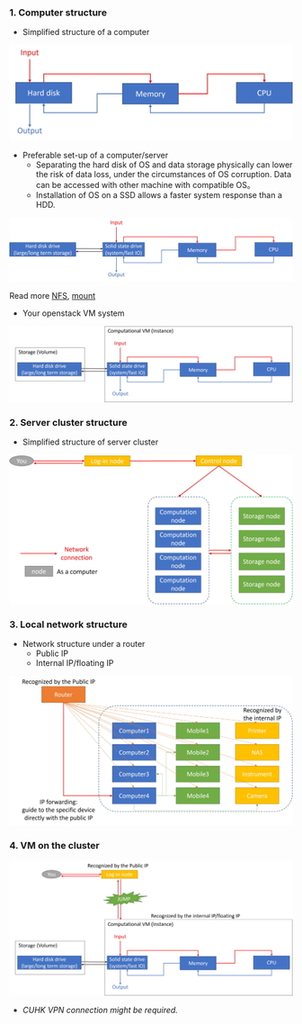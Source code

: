 ### 1.	Computer structure
- Simplified structure of a computer

![Picture01-01.jpg](https://github.com/xieyichun50/bioinformatics_intro/blob/main/figure/Picture01-01.jpg)
- Preferable set-up of a computer/server
  - Separating the hard disk of OS and data storage physically can lower the risk of data loss, under the circumstances of OS corruption. Data can be accessed with other machine with compatible OS。
  - Installation of OS on a SSD allows a faster system response than a HDD.
 
![Picture01-02.jpg](https://github.com/xieyichun50/bioinformatics_intro/blob/main/figure/Picture01-02.jpg)

  Read more [NFS](https://ubuntu.com/server/docs/service-nfs), [mount](https://www.geeksforgeeks.org/disk-partitioning-in-linux/)
  
- Your openstack VM system

![Picture01-03.jpg](https://github.com/xieyichun50/bioinformatics_intro/blob/main/figure/Picture01-03.jpg)

### 2.	Server cluster structure
- Simplified structure of server cluster

![Picture01-04.jpg](https://github.com/xieyichun50/bioinformatics_intro/blob/main/figure/Picture01-04.jpg)

### 3.	Local network structure
- Network structure under a router
  - Public IP
  - Internal IP/floating IP

![Picture01-05.jpg](https://github.com/xieyichun50/bioinformatics_intro/blob/main/figure/Picture01-05.jpg)

### 4. VM on the cluster

![Picture01-06.jpg](https://github.com/xieyichun50/bioinformatics_intro/blob/main/figure/Picture01-06.jpg)

- <i>CUHK VPN connection might be required.</i>
